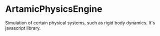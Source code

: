 # ArtamicPhysicsEngine
Simulation of certain physical systems, such as rigid body dynamics. It's javascript library. 
